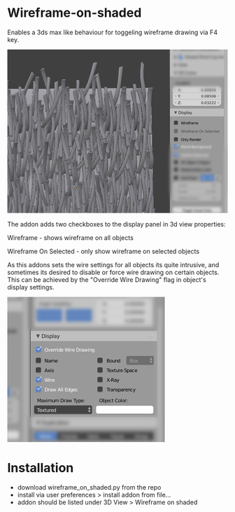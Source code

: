 # Wireframe-on-shaded

Enables a 3ds max like behaviour for toggeling wireframe drawing via F4 key.

![wireframe_on_shaded](https://github.com/BenjaminSauder/Wireframe-on-shaded/blob/master/img/wireframe_on_shaded.gif)

The addon adds two checkboxes to the display panel in 3d view properties:

Wireframe - shows wireframe on all objects

Wireframe On Selected - only show wireframe on selected objects

As this addons sets the wire settings for all objects its quite intrusive, and sometimes its desired to disable or force wire drawing on certain objects. This can be achieved by the "Override Wire Drawing" flag in object's display settings.

![override](https://github.com/BenjaminSauder/Wireframe-on-shaded/blob/master/img/override.png)


# Installation

- download wireframe_on_shaded.py from the repo
- install via user preferences > install addon from file...
- addon should be listed under 3D View > Wireframe on shaded
